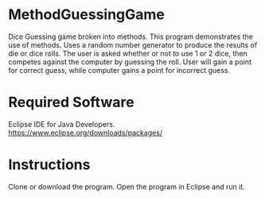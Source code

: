 # MethodGuessingGame
Dice Guessing game broken into methods.
This program demonstrates the use of methods. Uses a random number generator to produce 
the results of die or dice rolls. The user is asked whether or not to use 1 or 2 dice, then competes
against the computer by guessing the roll. User will gain a point for correct guess, while computer gains
a point for incorrect guess.


# Required Software
Eclipse IDE for Java Developers.
https://www.eclipse.org/downloads/packages/

# Instructions 
Clone or download the program. Open the program in Eclipse and run it.
